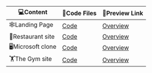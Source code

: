 |  💻Content |📘Code Files|🔗Preview Link|
| -------------------- |--- |---|
|🕸️Landing Page    |[Code](https://github.com/Khush1009i/Websites-crate-/tree/main/Video%20Landing%20page)   |[Overview](https://video-lan-page007.netlify.app/) |
|🥘Restaurant site |[Code](https://github.com/Khush1009i/Websites-crate-/tree/main/KS-restaurent-site)       |[Overview](https://mellow-flower.netlify.app/)     |
|🖥️Microsoft clone |[Code](https://github.com/Khush1009i/Websites-crate-/tree/main/microsoft-clone)          |[Overview](https://ks-micros0ft-cl0ne.netlify.app/)|
|🏋️The Gym site    |[Code](https://github.com/Khush1009i/Websites-crate-/tree/main/gym-site)                 |[Overview](https://ks-micros0ft-cl0ne.netlify.app/)|



